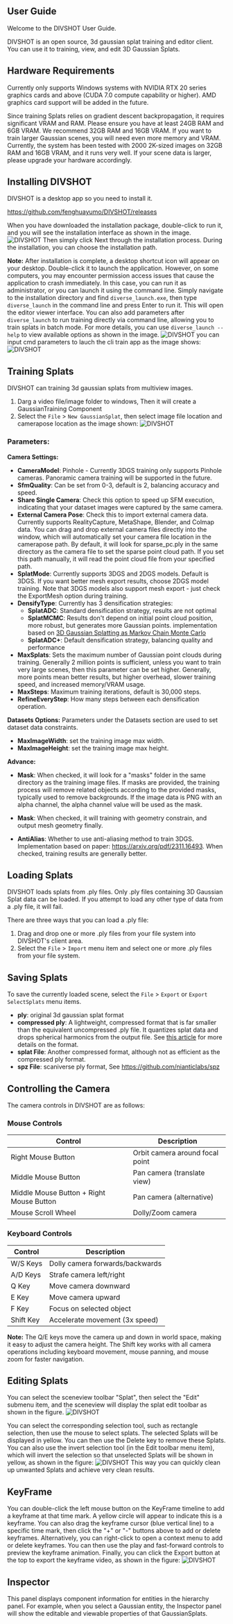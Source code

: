 ## User Guide

Welcome to the DIVSHOT User Guide.

DIVSHOT is an open source, 3d gaussian splat training and editor client. You can use it to training, view, and edit 3D Gaussian Splats. 

## Hardware Requirements

Currently only supports Windows systems with NVIDIA RTX 20 series graphics cards and above (CUDA 7.0 compute capability or higher). AMD graphics card support will be added in the future. 

Since training Splats relies on gradient descent backpropagation, it requires significant VRAM and RAM. Please ensure you have at least 24GB RAM and 6GB VRAM. We recommend 32GB RAM and 16GB VRAM. If you want to train larger Gaussian scenes, you will need even more memory and VRAM. Currently, the system has been tested with 2000 2K-sized images on 32GB RAM and 16GB VRAM, and it runs very well. If your scene data is larger, please upgrade your hardware accordingly.
## Installing DIVSHOT

DIVSHOT is a desktop app so you need to install it.

https://github.com/fenghuayumo/DIVSHOT/releases

When you have downloaded the installation package, double-click to run it, and you will see the installation interface as shown in the image. ![DIVSHOT](/screenshots/install_div.png?raw=true) 
Then simply click Next through the installation process. During the installation, you can choose the installation path. 

**Note:** After installation is complete, a desktop shortcut icon will appear on your desktop. Double-click it to launch the application. However, on some computers, you may encounter permission access issues that cause the application to crash immediately. In this case, you can run it as administrator, or you can launch it using the command line. Simply navigate to the installation directory and find `diverse_launch.exe`, then type `diverse_launch` in the command line and press Enter to run it. This will open the editor viewer interface. You can also add parameters after `diverse_launch` to run training directly via command line, allowing you to train splats in batch mode. For more details, you can use `diverse_launch --help` to view available options as shown in the image. ![DIVSHOT](/screenshots/lauch.png?raw=true) 
you can input cmd parameters to lauch the cli train app as the image shows: ![DIVSHOT](/screenshots/cli_example.png?raw=true)

## Training Splats

DIVSHOT can training 3d gaussian splats from multiview images.
1. Darg a video file/image folder to windows, Then it will create a GaussianTraining Component
2. Select the `File` > `New GaussianSplat`, then select image file location and camerapose location 
as the image shown: ![DIVSHOT](/screenshots/new_splats.png?raw=true) 

### Parameters:

**Camera Settings:**
* **CameraModel**: Pinhole - Currently 3DGS training only supports Pinhole cameras. Panoramic camera training will be supported in the future.
* **SfmQuality**: Can be set from 0-3, default is 2, balancing accuracy and speed.
* **Share Single Camera**: Check this option to speed up SFM execution, indicating that your dataset images were captured by the same camera.
* **External Camera Pose**: Check this to import external camera data. Currently supports RealityCapture, MetaShape, Blender, and Colmap data. You can drag and drop external camera files directly into the window, which will automatically set your camera file location in the camerapose path. By default, it will look for sparse_pc.ply in the same directory as the camera file to set the sparse point cloud path. If you set this path manually, it will read the point cloud file from your specified path.
* **SplatMode**: Currently supports 3DGS and 2DGS models. Default is 3DGS. If you want better mesh export results, choose 2DGS model training. Note that 3DGS models also support mesh export - just check the ExportMesh option during training.
* **DensifyType**: Currently has 3 densification strategies:
  * **SplatADC**: Standard densification strategy, results are not optimal
  * **SplatMCMC**: Results don't depend on initial point cloud position, more robust, but generates more Gaussian points. implementation based on [3D Gaussian Splatting as Markov Chain Monte Carlo](https://arxiv.org/abs/2404.09591)
  * **SplatADC+**: Default densification strategy, balancing quality and performance
* **MaxSplats**: Sets the maximum number of Gaussian point clouds during training. Generally 2 million points is sufficient, unless you want to train very large scenes, then this parameter can be set higher. Generally, more points mean better results, but higher overhead, slower training speed, and increased memory/VRAM usage.
* **MaxSteps**: Maximum training iterations, default is 30,000 steps.
* **RefineEveryStep**: How many steps between each densification operation.

**Datasets Options:**
Parameters under the Datasets section are used to set dataset data constraints.
* **MaxImageWidth**: set the training image max width.
* **MaxImageHeight**: set the training image max height.

**Advance:**

* **Mask**: When checked, it will look for a "masks" folder in the same directory as the training image files. If masks are provided, the training process will remove related objects according to the provided masks, typically used to remove backgrounds. If the image data is PNG with an alpha channel, the alpha channel value will be used as the mask.

* **Mask**: When checked, it will training with geometry constrain, and output mesh geometry finally.

* **AntiAlias**: Whether to use anti-aliasing method to train 3DGS. Implementation based on paper: https://arxiv.org/pdf/2311.16493. When checked, training results are generally better.

## Loading Splats

DIVSHOT loads splats from .ply files. Only .ply files containing 3D Gaussian Splat data can be loaded. If you attempt to load any other type of data from a .ply file, it will fail.

There are three ways that you can load a .ply file:

1. Drag and drop one or more .ply files from your file system into DIVSHOT's client area.
2. Select the `File` > `Import` menu item and select one or more .ply files from your file system.

## Saving Splats

To save the currently loaded scene, select the `File` > `Export` or `Export SelectSplats` menu items. 

* **ply**: original 3d gaussian splat format
* **compressed ply**: A lightweight, compressed format that is far smaller than the equivalent uncompressed .ply file. It quantizes splat data and drops spherical harmonics from the output file. See [this article](https://blog.playcanvas.com/compressing-gaussian-splats/) for more details on the format.
* **splat File**: Another compressed format, although not as efficient as the compressed ply format.
* **spz File**: scaniverse ply format, See https://github.com/nianticlabs/spz 

## Controlling the Camera

The camera controls in DIVSHOT are as follows:

### Mouse Controls

| Control                                         | Description                     |
| ----------------------------------------------- | ------------------------------- |
| Right Mouse Button                              | Orbit camera around focal point |
| Middle Mouse Button                             | Pan camera (translate view)     |
| Middle Mouse Button + Right Mouse Button        | Pan camera (alternative)        |
| Mouse Scroll Wheel                              | Dolly/Zoom camera               |

### Keyboard Controls

| Control                                         | Description                     |
| ----------------------------------------------- | ------------------------------- |
| W/S Keys                                        | Dolly camera forwards/backwards |
| A/D Keys                                        | Strafe camera left/right        |
| Q Key                                           | Move camera downward            |
| E Key                                           | Move camera upward              |
| F Key                                           | Focus on selected object        |
| Shift Key                                       | Accelerate movement (3x speed)  |

**Note:** The Q/E keys move the camera up and down in world space, making it easy to adjust the camera height. The Shift key works with all camera operations including keyboard movement, mouse panning, and mouse zoom for faster navigation.

## Editing Splats
You can select the sceneview toolbar "Splat", then select the "Edit" submenu item, and the sceneview will display the splat edit toolbar as shown in the figure. ![DIVSHOT](/screenshots/splat_edit.png?raw=true)

You can select the corresponding selection tool, such as rectangle selection, then use the mouse to select splats. The selected Splats will be displayed in yellow. You can then use the Delete key to remove these Splats. You can also use the invert selection tool (in the Edit toolbar menu item), which will invert the selection so that unselected Splats will be shown in yellow, as shown in the figure: ![DIVSHOT](/screenshots/splat_edit1.png?raw=true) This way you can quickly clean up unwanted Splats and achieve very clean results.
## KeyFrame

You can double-click the left mouse button on the KeyFrame timeline to add a keyframe at that time mark. A yellow circle will appear to indicate this is a keyframe. You can also drag the keyframe cursor (blue vertical line) to a specific time mark, then click the "+" or "-" buttons above to add or delete keyframes. Alternatively, you can right-click to open a context menu to add or delete keyframes. You can then use the play and fast-forward controls to preview the keyframe animation. Finally, you can click the Export button at the top to export the keyframe video, as shown in the figure: ![DIVSHOT](/screenshots/keyframe_panel.png?raw=true) 

## Inspector

This panel displays component information for entities in the hierarchy panel. For example, when you select a Gaussian entity, the Inspector panel will show the editable and viewable properties of that GaussianSplats.